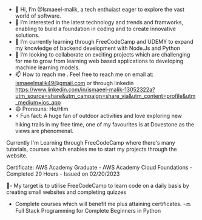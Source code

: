 - 👋 Hi, I’m @Ismaeel-malik, a tech enthuiast eager to explore the vast world of software.
- 👀 I’m interested in the latest technology and trends and framworks, enabling to build a foundation in coding and to create innovative solutions.
- 🌱 I’m currently learning through FreeCodeCamp and UDEMY to expand my knowledge of backend development with Node.Js and Python
- 💞️ I’m looking to collaborate on exciting projects which are challenging for me to grow from learning web based applications to developing machine learning models.
- 📫 How to reach me . Feel free to reach me on email at: ismaeelmalik49@gmail.com or through linkedin https://www.linkedin.com/in/ismaeel-malik-13052322a?utm_source=share&utm_campaign=share_via&utm_content=profile&utm_medium=ios_app
- 😄 Pronouns: He/Him
- ⚡ Fun fact: A huge fan of outdoor activities and love exploring new hiking trails in my free time, one of my favourites is at Dovestone as the views are phenomenal.
<!---
Ismaeel-malik/Ismaeel-malik is a ✨ special ✨ repository because its `README.md` (this file) appears on your GitHub profile.
You can click the Preview link to take a look at your changes.
--->
Currently I'm Learning through FreeCodeCamp where there's many tutorials, courses  which enables me to start my projects through the website.

Certificate: AWS Academy Graduate - AWS Academy Cloud Foundations - Completed 20 Hours - Issued on 02/20/2023

🎯- My target is to utilise FreeCodeCamp to learn code on a daily basis by creating small websites and completing quizzes 
+ Complete courses which will benefit me plus attaining certificates.
-🔜 Full Stack Programming for Complete Beginners in Python
